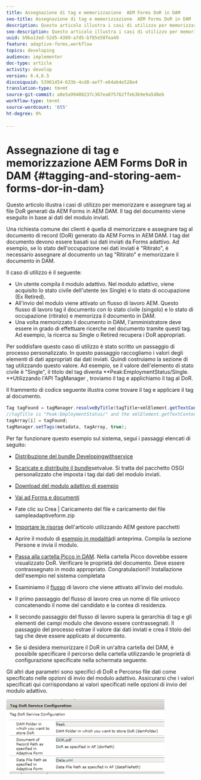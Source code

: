 ```yaml
---
title: Assegnazione di tag e memorizzazione  AEM Forms DoR in DAM
seo-title: Assegnazione di tag e memorizzazione  AEM Forms DoR in DAM
description: Questo articolo illustra i casi di utilizzo per memorizzare e assegnare tag ai file DoR generati da  AEM Forms in AEM DAM. Il tag del documento viene eseguito in base ai dati del modulo inviati.
seo-description: Questo articolo illustra i casi di utilizzo per memorizzare e assegnare tag ai file DoR generati da  AEM Forms in AEM DAM. Il tag del documento viene eseguito in base ai dati del modulo inviati.
uuid: b9ba13ed-52d5-4389-a7d5-bf85e58fea49
feature: adaptive-forms,workflow
topics: developing
audience: implementer
doc-type: article
activity: develop
version: 6.4,6.5
discoiquuid: 53961454-633b-4cd8-aef7-e64ab4e528e4
translation-type: tm+mt
source-git-commit: a0e5a99408237c367ea075762ffeb3b9e9a5d8eb
workflow-type: tm+mt
source-wordcount: '655'
ht-degree: 0%

---
```



# Assegnazione di tag e memorizzazione  AEM Forms DoR in DAM {#tagging-and-storing-aem-forms-dor-in-dam}

Questo articolo illustra i casi di utilizzo per memorizzare e assegnare tag ai file DoR generati da  AEM Forms in AEM DAM. Il tag del documento viene eseguito in base ai dati del modulo inviati.

Una richiesta comune dei clienti è quella di memorizzare e assegnare tag al documento di record (DoR) generato da  AEM Forms in AEM DAM. I tag del documento devono essere basati sui dati inviati da Forms adattivo. Ad esempio, se lo stato dell&#39;occupazione nei dati inviati è &quot;Ritirato&quot;, è necessario assegnare al documento un tag &quot;Ritirato&quot; e memorizzare il documento in DAM.

Il caso di utilizzo è il seguente:

* Un utente compila il modulo adattivo. Nel modulo adattivo, viene acquisito lo stato civile dell&#39;utente (ex Single) e lo stato di occupazione (Ex Retired).
* All&#39;invio del modulo viene attivato un flusso di lavoro AEM. Questo flusso di lavoro tag il documento con lo stato civile (singolo) e lo stato di occupazione (ritirato) e memorizza il documento in DAM.
* Una volta memorizzato il documento in DAM, l&#39;amministratore deve essere in grado di effettuare ricerche nel documento tramite questi tag. Ad esempio, la ricerca su Single o Retired recupera i DoR appropriati.

Per soddisfare questo caso di utilizzo è stato scritto un passaggio di processo personalizzato. In questo passaggio raccogliamo i valori degli elementi di dati appropriati dai dati inviati. Quindi costruiamo la sezione di tag utilizzando questo valore. Ad esempio, se il valore dell&#39;elemento di stato civile è &quot;Single&quot;, il titolo del tag diventa **Peak:EmploymentStatus/Single. **Utilizzando l&#39;API TagManager , troviamo il tag e applichiamo il tag al DoR.

Il frammento di codice seguente illustra come trovare il tag e applicare il tag al documento.

```java
Tag tagFound = tagManager.resolveByTitle(tagTitle+xmlElement.getTextContent());
//tagTitle is "Peak:EmploymentStatus/" and the xmlElement.getTextContent() will return the value Single. So the tag title becomes Peak:EmploymentStatus/Single. Once the tag is found we put the tag in array and apply the tags to the resource as shown below
tagArray[i] = tagFound;
tagManager.setTags(metadata, tagArray, true);
```

Per far funzionare questo esempio sul sistema, segui i passaggi elencati di seguito:
* [Distribuzione del bundle Developingwithservice](/help/forms/assets/common-osgi-bundles/DevelopingWithServiceUser.jar)

* [Scaricate e distribuite il bundle](/help/forms/assets/common-osgi-bundles/SetValueApp.core-1.0-SNAPSHOT.jar)setvalue. Si tratta del pacchetto OSGI personalizzato che imposta i tag dai dati del modulo inviati.

* [Download del modulo adattivo di esempio](assets/tag-and-store-in-dam-assets.zip)

* [Vai ad Forms e documenti](http://localhost:4502/aem/forms.html/content/dam/formsanddocuments)

* Fate clic su Crea | Caricamento del file e caricamento del file sampleadaptiveform.zip

* [Importare le risorse](assets/tag-and-store-in-dam-assets.zip) dell&#39;articolo utilizzando AEM gestore pacchetti
* Aprire il modulo di [esempio in modalità](http://localhost:4502/content/dam/formsanddocuments/summit/peakform/jcr:content?wcmmode=disabled)di anteprima. Compila la sezione Persone e invia il modulo.
* [Passa alla cartella Picco in DAM](http://localhost:4502/assets.html/content/dam/Peak). Nella cartella Picco dovrebbe essere visualizzato DoR. Verificare le proprietà del documento. Deve essere contrassegnato in modo appropriato.
Congratulazioni!! Installazione dell&#39;esempio nel sistema completata

* Esaminiamo il [flusso](http://localhost:4502/editor.html/conf/global/settings/workflow/models/TagAndStoreDoRinDAM.html) di lavoro che viene attivato all&#39;invio del modulo.
* Il primo passaggio del flusso di lavoro crea un nome di file univoco concatenando il nome del candidato e la contea di residenza.
* Il secondo passaggio del flusso di lavoro supera la gerarchia di tag e gli elementi dei campi modulo che devono essere contrassegnati. Il passaggio del processo estrae il valore dai dati inviati e crea il titolo del tag che deve essere applicato al documento.
* Se si desidera memorizzare il DoR in un&#39;altra cartella del DAM, è possibile specificare il percorso della cartella utilizzando le proprietà di configurazione specificate nella schermata seguente.

Gli altri due parametri sono specifici di DoR e Percorso file dati come specificato nelle opzioni di invio del modulo adattivo. Assicurarsi che i valori specificati qui corrispondano ai valori specificati nelle opzioni di invio del modulo adattivo.

![Tag Dor](assets/tag_dor_service_configuration.gif)

